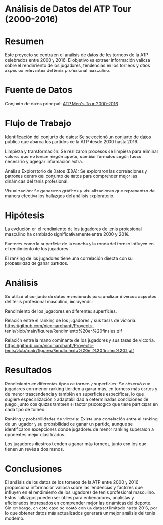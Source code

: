 # Análisis de Datos del ATP Tour (2000-2016)

# Resumen

Este proyecto se centra en el análisis de datos de los torneos de la ATP celebrados entre 2000 y 2016. El objetivo es extraer información valiosa sobre el rendimiento de los jugadores, tendencias en los torneos y otros aspectos relevantes del tenis profesional masculino.​

# Fuente de Datos

Conjunto de datos principal: [ATP Men's Tour 2000-2016​](https://www.kaggle.com/datasets/jordangoblet/atp-tour-20002016)

# Flujo de Trabajo

Identificación del conjunto de datos: Se seleccionó un conjunto de datos público que abarca los partidos de la ATP desde 2000 hasta 2016.​

Limpieza y transformación: Se realizaron procesos de limpieza para eliminar valores que no tenían ningún aporte, cambiar formatos según fuese necesario y agregar información extra.​

Análisis Exploratorio de Datos (EDA): Se exploraron las correlaciones y patrones dentro del conjunto de datos para comprender mejor las dinámicas del tenis profesional.​

Visualización: Se generaron gráficos y visualizaciones que representan de manera efectiva los hallazgos del análisis exploratorio.​

# Hipótesis

La evolución en el rendimiento de los jugadores de tenis profesional masculino ha cambiado significativamente entre 2000 y 2016.​

Factores como la superficie de la cancha y la ronda del torneo influyen en el rendimiento de los jugadores.​

El ranking de los jugadores tiene una correlación directa con su probabilidad de ganar partidos.​

# Análisis

Se utilizó el conjunto de datos mencionado para analizar diversos aspectos del tenis profesional masculino, incluyendo:​

Rendimiento de los jugadores en diferentes superficies.​

Relación entre el ranking de los jugadores y sus tasas de victoria.​
https://github.com/nicomarchantt/Proyecto-tenis/blob/main/figures/Rendimiento%20en%20finales.gif

Relación entre la mano dominante de los jugadores y sus tasas de victoria.
https://github.com/nicomarchantt/Proyecto-tenis/blob/main/figures/Rendimiento%20en%20finales%202.gif

# Resultados

Rendimiento en diferentes tipos de torneo y superficies: Se observó que jugadores con menor ranking tienden a ganar más, en torneos más cortos y de menor trascendencia y también en superficies específicas, lo que sugiere especialización o adaptabilidad a determinadas condiciones de juego, junto con quizás también el factor psicológico que tiene participar en cada tipo de torneo.​

Ranking y probabilidades de victoria: Existe una correlación entre el ranking de un jugador y su probabilidad de ganar un partido, aunque se identificaron excepciones donde jugadores de menor ranking superaron a oponentes mejor clasificados.​

Los jugadores diestros tienden a ganar más torneos, junto con los que tienen un revés a dos manos.

# Conclusiones
El análisis de los datos de los torneos de la ATP entre 2000 y 2016 proporciona información valiosa sobre las tendencias y factores que influyen en el rendimiento de los jugadores de tenis profesional masculino. Estos hallazgos pueden ser útiles para entrenadores, analistas y aficionados interesados en comprender mejor las dinámicas del deporte. Sin embargo, en este caso se contó con un dataset limitado hasta 2016, por lo que obtener datos más actualizados generará un mejor análisis del tenis moderno.
